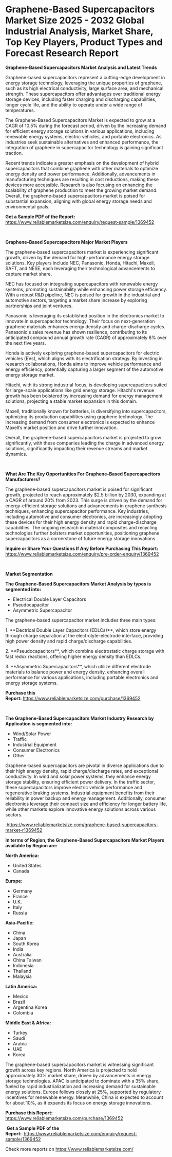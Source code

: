 <p><h1>Graphene-Based Supercapacitors Market Size 2025 - 2032 Global Industrial Analysis, Market Share, Top Key Players, Product Types and Forecast Research Report</h1></p><p><strong>Graphene-Based Supercapacitors Market Analysis and Latest Trends</strong></p>
<p><p>Graphene-based supercapacitors represent a cutting-edge development in energy storage technology, leveraging the unique properties of graphene, such as its high electrical conductivity, large surface area, and mechanical strength. These supercapacitors offer advantages over traditional energy storage devices, including faster charging and discharging capabilities, longer cycle life, and the ability to operate under a wide range of temperatures.</p><p>The Graphene-Based Supercapacitors Market is expected to grow at a CAGR of 10.5% during the forecast period, driven by the increasing demand for efficient energy storage solutions in various applications, including renewable energy systems, electric vehicles, and portable electronics. As industries seek sustainable alternatives and enhanced performance, the integration of graphene in supercapacitor technology is gaining significant traction.</p><p>Recent trends indicate a greater emphasis on the development of hybrid supercapacitors that combine graphene with other materials to optimize energy density and power performance. Additionally, advancements in manufacturing techniques are resulting in cost reductions, making these devices more accessible. Research is also focusing on enhancing the scalability of graphene production to meet the growing market demand. Overall, the graphene-based supercapacitors market is poised for substantial expansion, aligning with global energy storage needs and environmental goals.</p></p>
<p><strong>Get a Sample PDF of the Report:&nbsp;</strong> <a href="https://www.reliablemarketsize.com/enquiry/request-sample/1369452?utm_campaign=2384&utm_medium=2&utm_source=Github&utm_content=ia&utm_term=22032025&utm_id=graphene-based-supercapacitors">https://www.reliablemarketsize.com/enquiry/request-sample/1369452</a></p>
<p>&nbsp;</p>
<p><strong>Graphene-Based Supercapacitors Major Market Players</strong></p>
<p><p>The graphene-based supercapacitors market is experiencing significant growth, driven by the demand for high-performance energy storage solutions. Key players include NEC, Panasonic, Honda, Hitachi, Maxell, SAFT, and NESE, each leveraging their technological advancements to capture market share.</p><p>NEC has focused on integrating supercapacitors with renewable energy systems, promoting sustainability while enhancing power storage efficiency. With a robust R&D pipeline, NEC is poised for growth in the industrial and automotive sectors, targeting a market share increase by exploring partnerships and joint ventures.</p><p>Panasonic is leveraging its established position in the electronics market to innovate in supercapacitor technology. Their focus on next-generation graphene materials enhances energy density and charge-discharge cycles. Panasonic's sales revenue has shown resilience, contributing to its anticipated compound annual growth rate (CAGR) of approximately 8% over the next five years.</p><p>Honda is actively exploring graphene-based supercapacitors for electric vehicles (EVs), which aligns with its electrification strategy. By investing in research collaborations, Honda aims to improve vehicle performance and energy efficiency, potentially capturing a larger segment of the automotive energy storage market.</p><p>Hitachi, with its strong industrial focus, is developing supercapacitors suited for large-scale applications like grid energy storage. Hitachi's revenue growth has been bolstered by increasing demand for energy management solutions, projecting a stable market expansion in this domain.</p><p>Maxell, traditionally known for batteries, is diversifying into supercapacitors, optimizing its production capabilities using graphene technology. The increasing demand from consumer electronics is expected to enhance Maxell’s market position and drive further innovation.</p><p>Overall, the graphene-based supercapacitors market is projected to grow significantly, with these companies leading the charge in advanced energy solutions, significantly impacting their revenue streams and market dynamics.</p></p>
<p>&nbsp;</p>
<p><strong>What Are The Key Opportunities For Graphene-Based Supercapacitors Manufacturers?</strong></p>
<p><p>The graphene-based supercapacitors market is poised for significant growth, projected to reach approximately $2.5 billion by 2030, expanding at a CAGR of around 20% from 2023. This surge is driven by the demand for energy-efficient storage solutions and advancements in graphene synthesis techniques, enhancing supercapacitor performance. Key industries, including automotive and consumer electronics, are increasingly adopting these devices for their high energy density and rapid charge-discharge capabilities. The ongoing research in material composites and recycling technologies further bolsters market opportunities, positioning graphene supercapacitors as a cornerstone of future energy storage innovations.</p></p>
<p><strong>Inquire or Share Your Questions If Any Before Purchasing This Report:</strong> <a href="https://www.reliablemarketsize.com/enquiry/pre-order-enquiry/1369452?utm_campaign=2384&utm_medium=2&utm_source=Github&utm_content=ia&utm_term=22032025&utm_id=graphene-based-supercapacitors">https://www.reliablemarketsize.com/enquiry/pre-order-enquiry/1369452</a></p>
<p>&nbsp;</p>
<p><strong>Market Segmentation</strong></p>
<p><strong>The Graphene-Based Supercapacitors Market Analysis by types is segmented into:</strong></p>
<p><ul><li>Electrical Double Layer Capacitors</li><li>Pseudocapacitor</li><li>Asymmetric Supercapacitor</li></ul></p>
<p><p>The graphene-based supercapacitor market includes three main types: </p><p>1. **Electrical Double Layer Capacitors (EDLCs)**, which store energy through charge separation at the electrolyte-electrode interface, providing high power density and rapid charge/discharge capabilities.</p><p>2. **Pseudocapacitors**, which combine electrostatic charge storage with fast redox reactions, offering higher energy density than EDLCs.</p><p>3. **Asymmetric Supercapacitors**, which utilize different electrode materials to balance power and energy density, enhancing overall performance for various applications, including portable electronics and energy storage systems.</p></p>
<p><strong>Purchase this Report:&nbsp;</strong><a href="https://www.reliablemarketsize.com/purchase/1369452?utm_campaign=2384&utm_medium=2&utm_source=Github&utm_content=ia&utm_term=22032025&utm_id=graphene-based-supercapacitors">https://www.reliablemarketsize.com/purchase/1369452</a></p>
<p>&nbsp;</p>
<p><strong>The Graphene-Based Supercapacitors Market Industry Research by Application is segmented into:</strong></p>
<p><ul><li>Wind/Solar Power</li><li>Traffic</li><li>Industrial Equipment</li><li>Consumer Electronics</li><li>Other</li></ul></p>
<p><p>Graphene-based supercapacitors are pivotal in diverse applications due to their high energy density, rapid charge/discharge rates, and exceptional conductivity. In wind and solar power systems, they enhance energy storage stability, ensuring efficient power delivery. In the traffic sector, these supercapacitors improve electric vehicle performance and regenerative braking systems. Industrial equipment benefits from their reliability in power backup and energy management. Additionally, consumer electronics leverage their compact size and efficiency for longer battery life, while other markets explore innovative energy solutions across various sectors.</p></p>
<p><a href="https://www.reliablemarketsize.com/graphene-based-supercapacitors-market-r1369452?utm_campaign=2384&utm_medium=2&utm_source=Github&utm_content=ia&utm_term=22032025&utm_id=graphene-based-supercapacitors">&nbsp;https://www.reliablemarketsize.com/graphene-based-supercapacitors-market-r1369452</a></p>
<p><strong>In terms of Region, the Graphene-Based Supercapacitors Market Players available by Region are:</strong></p>
<p>
    <p> <strong> North America: </strong>
        <ul>
            <li>United States</li>
            <li>Canada</li>
        </ul>
        </p> 
    <p> <strong> Europe: </strong>
        <ul>
            <li>Germany</li>
            <li>France</li>
            <li>U.K.</li>
            <li>Italy</li>
            <li>Russia</li>
        </ul>
        </p> 
    <p> <strong> Asia-Pacific: </strong>
        <ul>
            <li>China</li>
            <li>Japan</li>
            <li>South Korea</li>
            <li>India</li>
            <li>Australia</li>
            <li>China Taiwan</li>
            <li>Indonesia</li>
            <li>Thailand</li>
            <li>Malaysia</li>
        </ul>
        </p> 
    <p> <strong> Latin America: </strong>
        <ul>
            <li>Mexico</li>
            <li>Brazil</li>
            <li>Argentina Korea</li>
            <li>Colombia</li>
        </ul>
        </p> 
    <p> <strong> Middle East & Africa: </strong>
        <ul>
            <li>Turkey</li>
            <li>Saudi</li>
            <li>Arabia</li>
            <li>UAE</li>
            <li>Korea</li>
        </ul>
    </p>
    </p>
<p><p>The graphene-based supercapacitors market is witnessing significant growth across key regions. North America is projected to hold approximately 30% market share, driven by advancements in energy storage technologies. APAC is anticipated to dominate with a 35% share, fueled by rapid industrialization and increasing demand for sustainable energy solutions. Europe follows closely at 25%, supported by regulatory incentives for renewable energy. Meanwhile, China is expected to account for about 10%, as it expands its focus on energy storage innovations.</p></p>
<p><strong>Purchase this Report: </strong><a href="https://www.reliablemarketsize.com/purchase/1369452?utm_campaign=2384&utm_medium=2&utm_source=Github&utm_content=ia&utm_term=22032025&utm_id=graphene-based-supercapacitors">https://www.reliablemarketsize.com/purchase/1369452</a></p>
<p>&nbsp;<strong>Get a Sample PDF of the Report:&nbsp;&nbsp;</strong><a href="https://www.reliablemarketsize.com/enquiry/request-sample/1369452?utm_campaign=2384&utm_medium=2&utm_source=Github&utm_content=ia&utm_term=22032025&utm_id=graphene-based-supercapacitors">https://www.reliablemarketsize.com/enquiry/request-sample/1369452</a></p>
<p><strong></strong></p>
<p>Check more reports on <a href="https://www.reliablemarketsize.com/?utm_campaign=2384&utm_medium=2&utm_source=Github&utm_content=ia&utm_term=22032025&utm_id=graphene-based-supercapacitors">https://www.reliablemarketsize.com/</a></p>